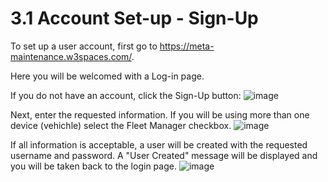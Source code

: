 # 3.1 Account Set-up - Sign-Up

To set up a user account, first go to https://meta-maintenance.w3spaces.com/.

Here you will be welcomed with a Log-in page.

If you do not have an account, click the Sign-Up button:
![image](https://user-images.githubusercontent.com/112486258/212970566-738295cd-8f57-40e9-84de-0bebc1ece8aa.png)

Next, enter the requested information. If you will be using more than one device (vehichle) select the Fleet Manager checkbox.
![image](https://user-images.githubusercontent.com/112486258/212970769-0c5e7d24-066c-4713-aef6-57093eeb38cd.png)

If all information is acceptable, a user will be created with the requested username and password. A "User Created" message will be displayed and you will be taken back to the login page.
![image](https://user-images.githubusercontent.com/112486258/212971281-12890ca1-80e7-4f33-a5cb-7b20a814d8a0.png)

